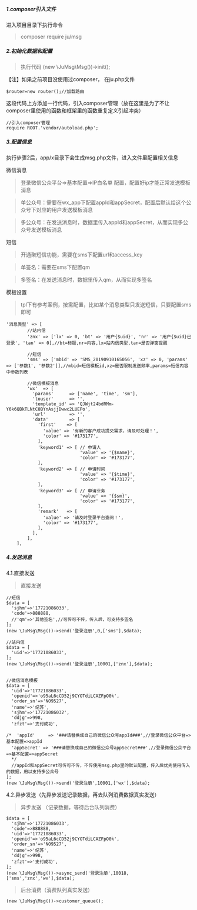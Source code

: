 ##### 1.composer引入文件 
进入项目目录下执行命令
>composer require ju/msg

##### 2.初始化数据和配置
> 执行代码 (new \JuMsg\Msg())->init();

【注】如果之前项目没使用过composer，
在ju.php文件

```
$router=new router();//加载路由
```
这段代码上方添加一行代码，引入composer管理（放在这里是为了不让composer里使用的函数和框架里的函数重复定义引起冲突）

```
//引入composer管理
require ROOT.'vendor/autoload.php';
```


##### 3.配置信息
执行步骤2后，app/x目录下会生成msg.php文件，进入文件里配置相关信息

微信消息
> 登录微信公众平台=>基本配置=>IP白名单 配置，配置好ip才能正常发送模板消息

> 单公众号：需要在wx_app下配置appId和appSecret，配置后默认给这个公众号下对应的用户发送模板消息

> 多公众号：在发送消息时，数据里传入appId和appSecret，从而实现多公众号发送模板消息

短信
> 开通聚短信功能，需要在sms下配置url和access_key

> 单签名：需要在sms下配置qm

> 多签名：在发送消息时，数据里传入qm，从而实现多签名

模板设置
> tpl下有参考案例，按需配置，比如某个消息类型只发送短信，只要配置sms即可

```
'消息类型' => [
        //站内信
        'znx' => ['lx' => 0, 'bt' => '用户{$uid}', 'nr' => '用户{$uid}已登录', 'tan' => 0],//bt=标题,nr=内容,lx=站内信类型,tan=是否弹窗提醒

        //短信
        'sms' => ['mbid' => 'SMS_20190910165056', 'xz' => 0, 'params' => ['参数1', '参数2']],//mbid=短信模板id,xz=是否限制发送频率,params=短信内容中参数列表

        //微信模板消息
        'wx'  => [
          'params'      => ['name', 'time', 'sm'],
          'touser'      => '',
          'template_id' => 'QJWjt24bdRMm-Y6k6QBkTLNtC0BYnAsjjDwwc2LUEPo',
          'url'         => '',
          'data'        => [
            'first'    => [
              'value' => '有新的客户成功提交需求，请及时处理！',
              'color' => '#173177',
            ],
            'keyword1' => [ // 申请人
                            'value' => '{$name}',
                            'color' => '#173177',
            ],
            'keyword2' => [ // 申请时间
                            'value' => '{$time}',
                            'color' => '#173177',
            ],
            'keyword3' => [ // 申请业务
                            'value' => '{$sm}',
                            'color' => '#173177',
            ],
            'remark'   => [
              'value' => '请及时登录平台查阅！',
              'color' => '#173177',
            ],
          ],
        ],
    ],
```

##### 4.发送消息
4.1.直接发送

> 直接发送 

```
//短信
$data = [
  'sjhm'=>'17721086033',
  'code'=>888888,
  //'qm'=>'其他签名',//可传可不传，传入后，可支持多签名
];
(new \JuMsg\Msg())->send('登录注册',0,['sms'],$data);

//站内信
$data = [
  'uid'=>'17721086033',
];
(new \JuMsg\Msg())->send('登录注册',10001,['znx'],$data);


//微信消息模板
$data = [
  'uid'=>'17721086033',
  'openid'=>'o95aL6cCD52j9CYOTdiLCAZFpO0k',
  'order_sn'=>'NO9527',
  'name'=>'纪苏',
  'sjhm'=>'17721086032',
  'ddjg'=>998,
  'zfzt'=>'支付成功',
  
/*  'appId'     => '###请替换成自己的微信公众号appId###',//登录微信公众平台=>基本配置=>appId
  'appSecret' => '###请替换成自己的微信公众号appSecret###',//登录微信公众平台=>基本配置=>appSecret
  */
  //appId和appSecret可传可不传，不传使用msg.php里的默认配置，传入后优先使用传入的数据，用以支持多公众号
];
(new \JuMsg\Msg())->send('登录注册',10001,['wx'],$data);
```

4.2.异步发送（先异步发送记录数据，再去队列消费数据真实发送）

> 异步发送 （记录数据，等待后台队列消费）

```
$data = [
  'sjhm'=>'17721086033',
  'code'=>888888,
  'uid'=>'17721086033',
  'openid'=>'o95aL6cCD52j9CYOTdiLCAZFpO0k',
  'order_sn'=>'NO9527',
  'name'=>'纪苏',
  'ddjg'=>998,
  'zfzt'=>'支付成功',
];
(new \JuMsg\Msg())->async_send('登录注册',10018,['sms','znx','wx'],$data);
```

> 后台消费（消费队列真实发送） 
```
(new \JuMsg\Msg())->customer_queue();
```